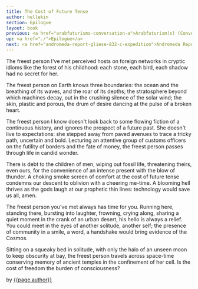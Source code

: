 ```yaml
---
title: The Cost of Future Tense
author: hellekin
section: Epilogue
layout: book
previous: <a href="arabfuturisms-conversation-a">Arabfuturism(s) (Conversation A)</a>
up: <a href="./">Epilogue</a>
next: <a href="andromeda-report-gliese-832-c-expedition">Andromeda Report</a>
---
```


The freest person I've met perceived hosts on foreign networks in
cryptic idioms like the forest of his childhood: each stone, each
bird, each shadow had no secret for her.

The freest person on Earth knows three boundaries: the ocean and the
breathing of its waves, and the roar of its depths; the stratosphere
beyond which machines decay, out in the crushing silence of the solar
wind; the skin, plastic and porous, the drum of desire dancing at the
pulse of a broken heart.

The freest person I know doesn't look back to some flowing fiction of
a continuous history, and ignores the prospect of a future past. She
doesn't live to expectations: she stepped away from paved avenues to
trace a tricky path, uncertain and bold. Lecturing an attentive group
of customs officers on the futility of borders and the fate of money,
the freest person passes through life in candid wonder.

There is debt to the children of men, wiping out fossil life,
threatening theirs, even ours, for the convenience of an intense
present with the blow of thunder. A choking smoke screen of comfort at
the cost of future tense condemns our descent to oblivion with a
cheering me-time. A blooming hell thrives as the gods laugh at our
prophetic thin lines: technology would save us all, amen.

The freest person you've met always has time for you. Running here,
standing there, bursting into laughter, frowning, crying along,
sharing a quiet moment in the crank of an urban desert, his hello is
always a relief. You could meet in the eyes of another solitude,
another self; the presence of community in a smile, a word, a
handshake would bring evidence of the Cosmos.

Sitting on a squeaky bed in solitude, with only the halo of an unseen
moon to keep obscurity at bay, the freest person travels across
space-time conserving memory of ancient temples in the confinement of
her cell. Is the cost of freedom the burden of consciousness?

<p class="author bio">by <a href="../authors/hellekin">{{page.author}}</a></p>
